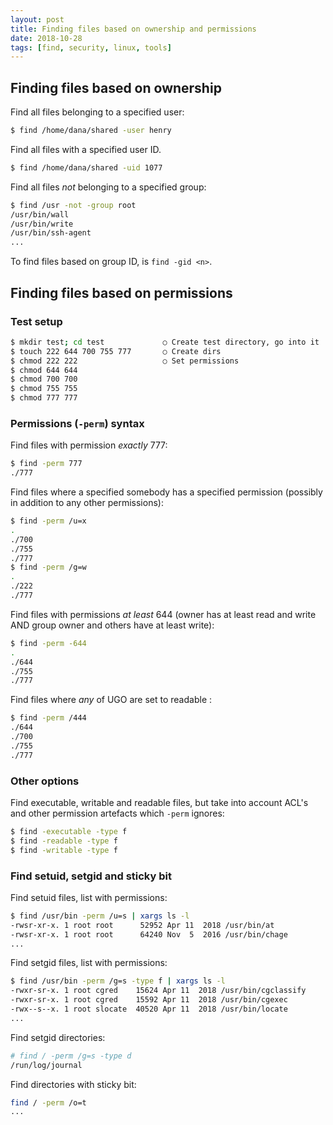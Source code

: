 ```yaml
---
layout: post
title: Finding files based on ownership and permissions
date: 2018-10-28
tags: [find, security, linux, tools]
---
```


## Finding files based on ownership

Find all files belonging to a specified user:

```bash
$ find /home/dana/shared -user henry
```
Find all files with a specified user ID.

```bash
$ find /home/dana/shared -uid 1077
```

Find all files *not* belonging to a specified group:

```bash
$ find /usr -not -group root
/usr/bin/wall
/usr/bin/write
/usr/bin/ssh-agent
...
```

To find files based on group ID, is `find -gid <n>`.

## Finding files based on permissions


### Test setup

```bash
$ mkdir test; cd test             ○ Create test directory, go into it
$ touch 222 644 700 755 777       ○ Create dirs
$ chmod 222 222                   ○ Set permissions
$ chmod 644 644
$ chmod 700 700
$ chmod 755 755
$ chmod 777 777
```

### Permissions (`-perm`) syntax

Find files with permission *exactly* 777:

```bash
$ find -perm 777
./777
```

Find files where a specified somebody has a specified permission (possibly in addition to any other permissions):

```bash
$ find -perm /u=x
.
./700
./755
./777
$ find -perm /g=w
.
./222
./777
```

Find files with permissions *at least* 644 (owner has at least read and write AND group owner and others have at least write):

```bash
$ find -perm -644
.
./644
./755
./777
```

Find files where *any* of UGO are set to readable :

```bash
$ find -perm /444
./644
./700
./755
./777
```

### Other options

Find executable, writable and readable files, but take into account ACL's and other permission artefacts which `-perm` ignores:

```bash
$ find -executable -type f
$ find -readable -type f
$ find -writable -type f
```


### Find setuid, setgid and sticky bit


Find setuid files, list with permissions:

```bash
$ find /usr/bin -perm /u=s | xargs ls -l
-rwsr-xr-x. 1 root root      52952 Apr 11  2018 /usr/bin/at
-rwsr-xr-x. 1 root root      64240 Nov  5  2016 /usr/bin/chage
...
```

Find setgid files, list with permissions:

```bash
$ find /usr/bin -perm /g=s -type f | xargs ls -l
-rwxr-sr-x. 1 root cgred    15624 Apr 11  2018 /usr/bin/cgclassify
-rwxr-sr-x. 1 root cgred    15592 Apr 11  2018 /usr/bin/cgexec
-rwx--s--x. 1 root slocate  40520 Apr 11  2018 /usr/bin/locate
...
```

Find setgid directories:

```bash
# find / -perm /g=s -type d
/run/log/journal
```

Find directories with sticky bit:

```bash
find / -perm /o=t
...
```
